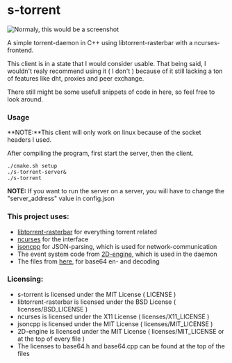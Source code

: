 s-torrent
=========

![Normaly, this would be a screenshot](https://i.imgur.com/OnbWecS.png)

A simple torrent-daemon in C++ using libtorrent-rasterbar with a ncurses-frontend.

This client is in a state that I would consider usable. That being said, I wouldn't realy recommend using it
( I don't ) because of it still lacking a ton of features like dht, proxies and peer exchange.

There still might be some usefull snippets of code in here, so feel free to look around.

### Usage
**NOTE:**This client will only work on linux because of the socket headers I used.

After compiling the program, first start the server, then the client.
```
./cmake.sh setup
./s-torrent-server&
./s-torrent
```
**NOTE:** If you want to run the server on a server, you will have to change the "server_address" value in config.json

### This project uses:
* [libtorrent-rasterbar](http://www.rasterbar.com/products/libtorrent/) for everything torrent related
* [ncurses](https://www.gnu.org/software/ncurses/) for the interface
* [jsoncpp](https://github.com/open-source-parsers/jsoncpp) for JSON-parsing, which is used for network-communication
* The event system code from [2D-engine](https://github.com/firecoders/2D-engine), which is used in the daemon
* The files from [here](http://www.adp-gmbh.ch/cpp/common/base64.html), for base64 en- and decoding

### Licensing:
* s-torrent is licensed under the MIT License ( LICENSE )
* libtorrent-rasterbar is licensed under the BSD License ( licenses/BSD_LICENSE )
* ncurses is licensed under the X11 License ( licenses/X11_LICENSE )
* jsoncpp is licensed under the MIT License ( licenses/MIT_LICENSE )
* 2D-engine is licensed under the MIT License ( licenses/MIT_LICENSE or at the top of every file )
* The licenses to base64.h and base64.cpp can be found at the top of the files
